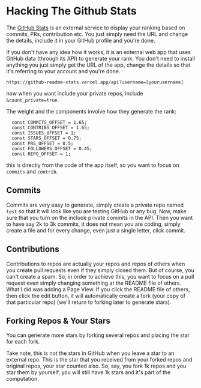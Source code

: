 # Hacking The Github Stats
The [GitHub Stats](https://github.com/anuraghazra/github-readme-stats) 
is an external service to display your ranking based on commits, PRs,
contribution etc. You just simply need the URL and change the details,
include it in your GitHub profile and you're done.

If you don't have any idea how it works, it is an external web app
that uses GitHub data (through its API) to generate your rank. 
You don't need to install anything you just simply get the URL
of the app, change the details so that it's referring to your account
and you're done.

```
https://github-readme-stats.vercel.app/api?username=[yourusername]
```
now when you want include your private repos, include `&count_private=true`.

The weight and the components involve how they generate the rank:

```
  const COMMITS_OFFSET = 1.65;
  const CONTRIBS_OFFSET = 1.65;
  const ISSUES_OFFSET = 1;
  const STARS_OFFSET = 0.75;
  const PRS_OFFSET = 0.5;
  const FOLLOWERS_OFFSET = 0.45;
  const REPO_OFFSET = 1;
  ```
this is directly from the code of the app itself, so 
you want to focus on `commits` and `contrib`.

## Commits
Commits are very easy to generate, simply create a private repo
named `test` so that it will look like you are testing GitHub
or any bug. Now, make sure that you turn on the include
private commits in the API. Then you want to have say 2k
to 3k commits,
it does not mean you are coding, simply create a file
and for every change, even just a single letter, click commit.

## Contributions
Contributions to repos are actually your repos and
repos of others when you create pull requests even
if they simply closed them. But of course, you can't create
a spam. So, in order to achieve this, you want to focus
on a pull request even simply changing something at the 
README file of others. What I did was adding a Page View.
If you click the README file of others, then click
the edit button, it will automatically create a fork 
(your copy of that particular repo) (we'll return to
forking later to generate stars).

## Forking Repos & Your Stars 
You can generate more stars by forking several repos
and placing the star for each fork.

Take note, this is not the stars in GitHub when you
leave a star to an external repo. This is the star
that you received from your forked repos and original
repos, your star counted also.
So, say, you fork 1k repos and you star them
by yourself, you will still have 1k stars and
it's part of the computation.


